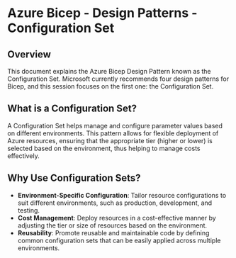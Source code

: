 # Azure Bicep - Design Patterns - Configuration Set

## Overview
This document explains the Azure Bicep Design Pattern known as the Configuration Set. Microsoft currently recommends four design patterns for Bicep, and this session focuses on the first one: the Configuration Set.

## What is a Configuration Set?
A Configuration Set helps manage and configure parameter values based on different environments. This pattern allows for flexible deployment of Azure resources, ensuring that the appropriate tier (higher or lower) is selected based on the environment, thus helping to manage costs effectively.

## Why Use Configuration Sets?
- **Environment-Specific Configuration**: Tailor resource configurations to suit different environments, such as production, development, and testing.
- **Cost Management**: Deploy resources in a cost-effective manner by adjusting the tier or size of resources based on the environment.
- **Reusability**: Promote reusable and maintainable code by defining common configuration sets that can be easily applied across multiple environments.

